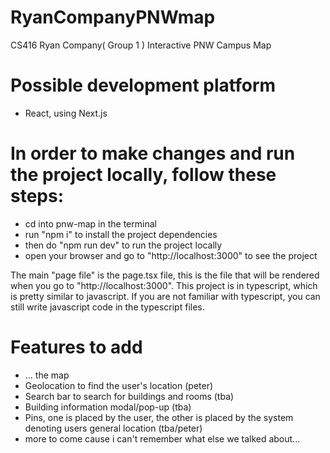 # RyanCompanyPNWmap
CS416 Ryan Company( Group 1 ) Interactive PNW Campus Map

# Possible development platform
* React, using Next.js

# In order to make changes and run the project locally, follow these steps:
* cd into pnw-map in the terminal
* run "npm i" to install the project dependencies
* then do "npm run dev" to run the project locally
* open your browser and go to "http://localhost:3000" to see the project

The main "page file" is the page.tsx file, this is the file that will be rendered when you go to "http://localhost:3000".
This project is in typescript, which is pretty similar to javascript. If you are not familiar with typescript, you can still write javascript code in the typescript files.

# Features to add
* ... the map
* Geolocation to find the user's location (peter)
* Search bar to search for buildings and rooms (tba)
* Building information modal/pop-up (tba)
* Pins, one is placed by the user, the other is placed by the system denoting users general location (tba/peter)
* more to come cause i can't remember what else we talked about...